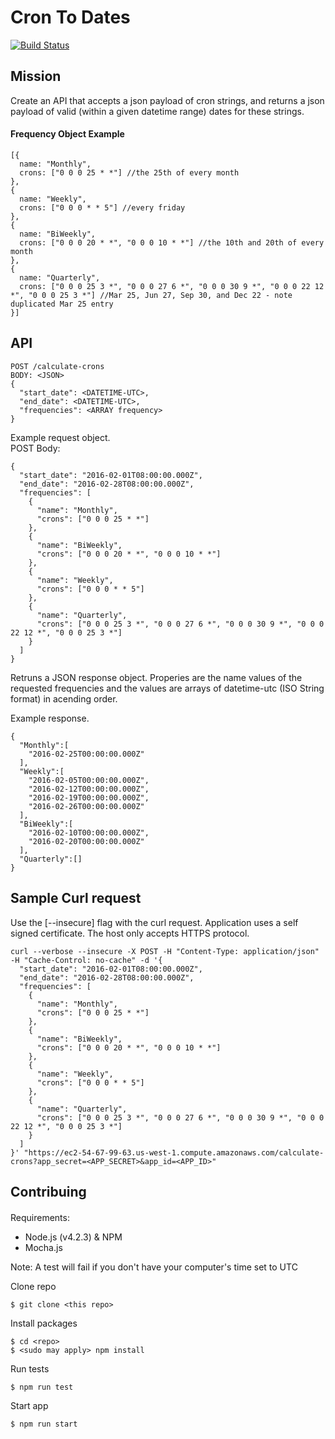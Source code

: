 # Cron To Dates
[![Build Status](https://travis-ci.org/zimmermanw84/phone-auth.png?branch=master)](https://travis-ci.org/zimmermanw84/cron_to_dates)

## Mission
Create an API that accepts a json payload of cron strings, and returns a json payload of valid (within a given datetime range) dates for these strings.  

#### Frequency Object Example
```
[{
  name: "Monthly",
  crons: ["0 0 0 25 * *"] //the 25th of every month
},
{
  name: "Weekly",
  crons: ["0 0 0 * * 5"] //every friday
},
{
  name: "BiWeekly",
  crons: ["0 0 0 20 * *", "0 0 0 10 * *"] //the 10th and 20th of every month
},
{
  name: "Quarterly",
  crons: ["0 0 0 25 3 *", "0 0 0 27 6 *", "0 0 0 30 9 *", "0 0 0 22 12 *", "0 0 0 25 3 *"] //Mar 25, Jun 27, Sep 30, and Dec 22 - note duplicated Mar 25 entry
}]
```

## API

```
POST /calculate-crons
BODY: <JSON>
{
  "start_date": <DATETIME-UTC>,
  "end_date": <DATETIME-UTC>,
  "frequencies": <ARRAY frequency>
}
```

Example request object.  
POST Body:
```
{
  "start_date": "2016-02-01T08:00:00.000Z",
  "end_date": "2016-02-28T08:00:00.000Z",
  "frequencies": [
    {
      "name": "Monthly",
      "crons": ["0 0 0 25 * *"]
    },
    {
      "name": "BiWeekly",
      "crons": ["0 0 0 20 * *", "0 0 0 10 * *"]
    },
    {
      "name": "Weekly",
      "crons": ["0 0 0 * * 5"]
    },
    {
      "name": "Quarterly",
      "crons": ["0 0 0 25 3 *", "0 0 0 27 6 *", "0 0 0 30 9 *", "0 0 0 22 12 *", "0 0 0 25 3 *"]
    }
  ]
}
```
Retruns a JSON response object. Properies are the name values of the requested frequencies and the values are arrays of datetime-utc (ISO String format) in acending order.  

Example response.  
```
{
  "Monthly":[
    "2016-02-25T00:00:00.000Z"
  ],
  "Weekly":[
    "2016-02-05T00:00:00.000Z",
    "2016-02-12T00:00:00.000Z",
    "2016-02-19T00:00:00.000Z",
    "2016-02-26T00:00:00.000Z"
  ],
  "BiWeekly":[
    "2016-02-10T00:00:00.000Z",
    "2016-02-20T00:00:00.000Z"
  ],
  "Quarterly":[]
}
```

## Sample Curl request

Use the [--insecure] flag with the curl request. Application uses a self signed certificate. The host only accepts HTTPS protocol. 

```
curl --verbose --insecure -X POST -H "Content-Type: application/json" -H "Cache-Control: no-cache" -d '{
  "start_date": "2016-02-01T08:00:00.000Z",
  "end_date": "2016-02-28T08:00:00.000Z",
  "frequencies": [
    {
      "name": "Monthly",
      "crons": ["0 0 0 25 * *"]
    },
    {
      "name": "BiWeekly",
      "crons": ["0 0 0 20 * *", "0 0 0 10 * *"]
    },
    {
      "name": "Weekly",
      "crons": ["0 0 0 * * 5"]
    },
    {
      "name": "Quarterly",
      "crons": ["0 0 0 25 3 *", "0 0 0 27 6 *", "0 0 0 30 9 *", "0 0 0 22 12 *", "0 0 0 25 3 *"]
    }
  ]
}' "https://ec2-54-67-99-63.us-west-1.compute.amazonaws.com/calculate-crons?app_secret=<APP_SECRET>&app_id=<APP_ID>"
```

## Contribuing  
####
Requirements:
 - Node.js (v4.2.3) & NPM  
 - Mocha.js  

Note: A test will fail if you don't have your computer's time set to UTC

Clone repo  
```
$ git clone <this repo>
```
Install packages  
```
$ cd <repo>
$ <sudo may apply> npm install
```
Run tests  
```
$ npm run test
```
Start app
```
$ npm run start
```
